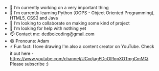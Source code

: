 
- 🔭 I’m currently working on a very important thing
- 🌱 I’m currently learning Python (OOPS - Object Oriented Programming), HTML5, CSS3 and Java
- 👯 I’m looking to collaborate on making some kind of project
- 🤔 I’m looking for help with nothing yet
- 📫 Contact me: dedboicoding@gmail.com
- 😄 Pronouns: Adam
- ⚡ Fun fact: I love drawing
I'm also a content creator on YouTube. Check it out here - https://www.youtube.com/channel/UCvdjagFDcOIRqpXOTmgCmMQ. Please subscribe :)
